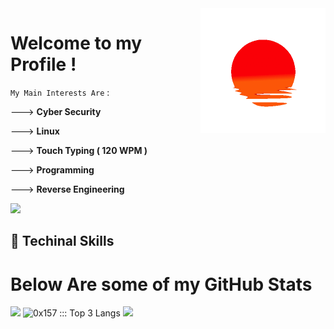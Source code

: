 
<img height="200" width="200" align="right" src="https://github.com/0x157/0x157/blob/main/52O8.gif" > 

# Welcome to my Profile !   


`My Main Interests Are` :

---> **Cyber Security**

---> **Linux** 

---> **Touch Typing ( 120 WPM )**

---> **Programming** 

---> **Reverse Engineering** 

<p width="95" height="30 align="left"> <img src="https://komarev.com/ghpvc/?username=0x157-dev&label=Profile%20views&color=221F1F&style=for-the-badge" /> </p>                                                                                                                                                  

## 🥥 Techinal Skills


<h1 align="left">
Below Are some of my GitHub Stats
</h1>

<img src="https://github-readme-streak-stats.herokuapp.com/?user=0x157&theme=dracula"> <img height="156px" src="https://readme-status-bay.vercel.app/api/top-langs/?username=0x157&hide_border=true&title_color=43c7e8&langs_count=3&custom_title=Top+Languages&theme=dracula&exclude_repo=machine&layout=compact&card_width=205" alt="0x157 ::: Top 3 Langs" /> </a>
<img src = https://github.com/0x157/0x157/blob/output/contrib-snek-yami.svg >

